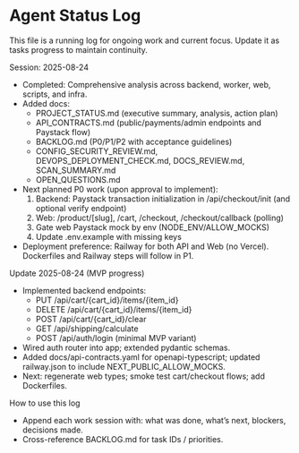 # Agent Status Log

This file is a running log for ongoing work and current focus. Update it as tasks progress to maintain continuity.

Session: 2025-08-24
- Completed: Comprehensive analysis across backend, worker, web, scripts, and infra.
- Added docs:
  - PROJECT_STATUS.md (executive summary, analysis, action plan)
  - API_CONTRACTS.md (public/payments/admin endpoints and Paystack flow)
  - BACKLOG.md (P0/P1/P2 with acceptance guidelines)
  - CONFIG_SECURITY_REVIEW.md, DEVOPS_DEPLOYMENT_CHECK.md, DOCS_REVIEW.md, SCAN_SUMMARY.md
  - OPEN_QUESTIONS.md
- Next planned P0 work (upon approval to implement):
  1) Backend: Paystack transaction initialization in /api/checkout/init (and optional verify endpoint)
  2) Web: /product/[slug], /cart, /checkout, /checkout/callback (polling)
  3) Gate web Paystack mock by env (NODE_ENV/ALLOW_MOCKS)
  4) Update .env.example with missing keys
- Deployment preference: Railway for both API and Web (no Vercel). Dockerfiles and Railway steps will follow in P1.

Update 2025-08-24 (MVP progress)
- Implemented backend endpoints:
  - PUT /api/cart/{cart_id}/items/{item_id}
  - DELETE /api/cart/{cart_id}/items/{item_id}
  - POST /api/cart/{cart_id}/clear
  - GET /api/shipping/calculate
  - POST /api/auth/login (minimal MVP variant)
- Wired auth router into app; extended pydantic schemas.
- Added docs/api-contracts.yaml for openapi-typescript; updated railway.json to include NEXT_PUBLIC_ALLOW_MOCKS.
- Next: regenerate web types; smoke test cart/checkout flows; add Dockerfiles.

How to use this log
- Append each work session with: what was done, what’s next, blockers, decisions made.
- Cross-reference BACKLOG.md for task IDs / priorities.

